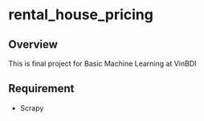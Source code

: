 # rental_house_pricing

## Overview
This is final project for Basic Machine Learning at VinBDI

## Requirement
* Scrapy
